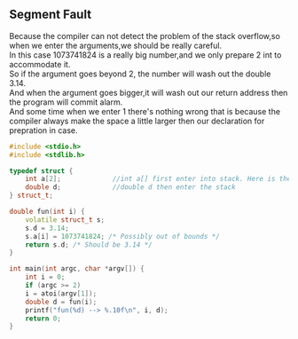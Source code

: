 Segment Fault
-----
Because the compiler can not detect the problem of the stack overflow,so when we enter the arguments,we should be really careful.
<br>In this case 1073741824 is a really big number,and we only prepare 2 int to accommodate it.
<br>So if the argument goes beyond 2, the number will wash out the double 3.14.
<br>And when the argument goes bigger,it will wash out our return address then the program will commit alarm.
<br>And some time when we enter 1 there's nothing wrong that is because the compiler always make the space a little larger then our 
declaration for prepration in case.
```cpp
#include <stdio.h>
#include <stdlib.h>

typedef struct {
    int a[2];             //int a[] first enter into stack. Here is the promblem.a[] is at the upper. 
    double d;             //double d then enter the stack
} struct_t;

double fun(int i) {
    volatile struct_t s;
    s.d = 3.14;
    s.a[i] = 1073741824; /* Possibly out of bounds */    
    return s.d; /* Should be 3.14 */
}

int main(int argc, char *argv[]) {
    int i = 0;
    if (argc >= 2)
	i = atoi(argv[1]);
    double d = fun(i);
    printf("fun(%d) --> %.10f\n", i, d);
    return 0;
}
```


